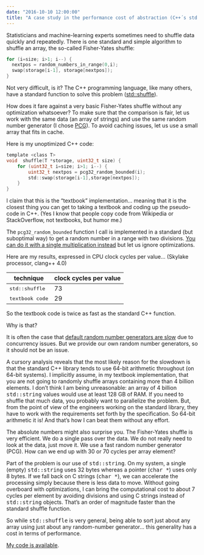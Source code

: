 ```yaml
---
date: "2016-10-10 12:00:00"
title: "A case study in the performance cost of abstraction (C++´s std::shuffle)"
---
```




Statisticians and machine-learning experts sometimes need to shuffle data quickly and repeatedly. There is one standard and simple algorithm to shuffle an array, the so-called Fisher-Yates shuffle:
```C
for (i=size; i>1; i--) {
  nextpos = random_numbers_in_range(0,i);
  swap(storage[i-1], storage[nextpos]);
}
```


Not very difficult, is it? The C++ programming language, like many others, have a standard function to solve this problem ([std::shuffle](http://en.cppreference.com/w/cpp/algorithm/random_shuffle)).

How does it fare against a very basic Fisher-Yates shuffle without any optimization whatsoever? To make sure that the comparison is fair, let us work with the same data (an array of strings) and use the same random number generator (I chose [PCG](http://www.pcg-random.org/)). To avoid caching issues, let us use a small array that fits in cache.

Here is my unoptimized C++ code: 
```C
template <class T>
void  shuffle(T *storage, uint32_t size) {
    for (uint32_t i=size; i>1; i--) {
        uint32_t nextpos = pcg32_random_bounded(i);
        std::swap(storage[i-1],storage[nextpos]);
    }
}
```


I claim that this is the &ldquo;textbook&rdquo; implementation&hellip; meaning that it is the closest thing you can get to taking a textbook and coding up the pseudo-code in C++. (Yes I know that people copy code from Wikipedia or StackOverflow, not textbooks, but humor me.)

The `pcg32_random_bounded` function I call is implemented in a standard (but suboptimal way) to get a random number in a range with two divisions. [You can do it with a single multiplication instead](/lemire/blog/2016/06/30/fast-random-shuffling/) but let us ignore optimizations.

Here are my results, expressed in CPU clock cycles per value&hellip; (Skylake processor, clang++ 4.0)

technique                |clock cycles per value   |
-------------------------|-------------------------|
<tt>std::shuffle</tt>    |73                       |
<tt>textbook code</tt>   |29                       |


So the textbook code is twice as fast as the standard C++ function.

Why is that? 

It is often the case that [default random number generators are slow](/lemire/blog/2016/02/01/default-random-number-generators-are-slow/) due to concurrency issues. But we provide our own random number generators, so it should not be an issue.

A cursory analysis reveals that the most likely reason for the slowdown is that the standard C++ library tends to use 64-bit arithmetic throughout (on 64-bit systems). I implicitly assume, in my textbook implementation, that you are not going to randomly shuffle arrays containing more than 4 billion elements. I don&rsquo;t think I am being unreasonable: an array of 4 billion <tt>std::string</tt> values would use at least 128 GB of RAM. If you need to shuffle that much data, you probably want to parallelize the problem. But, from the point of view of the engineers working on the standard library, they have to work with the requirements set forth by the specification. So 64-bit arithmetic it is! And that&rsquo;s how I can beat them without any effort.

The absolute numbers might also surprise you. The Fisher-Yates shuffle is very efficient. We do a single pass over the data. We do not really need to look at the data, just move it. We use a fast random number generator (PCG). How can we end up with 30 or 70 cycles per array element?

Part of the problem is our use of <tt>std::string</tt>. On my system, a single (empty) <tt>std::string</tt> uses 32 bytes whereas a pointer (<tt>char *</tt>) uses only 8 bytes. If we fall back on C strings (<tt>char *</tt>), we can accelerate the processing simply because there is less data to move. Without going overboard with optimizations, I can bring the computational cost to about 7 cycles per element by avoiding divisions and using C strings instead of <tt>std::string</tt> objects. That&rsquo;s an order of magnitude faster than the standard shuffle function.

So while <tt>std::shuffle</tt> is very general, being able to sort just about any array using just about any random-number generator&hellip; this generality has a cost in terms of performance.

[My code is available](https://github.com/lemire/Code-used-on-Daniel-Lemire-s-blog/tree/master/2016/10/10).

